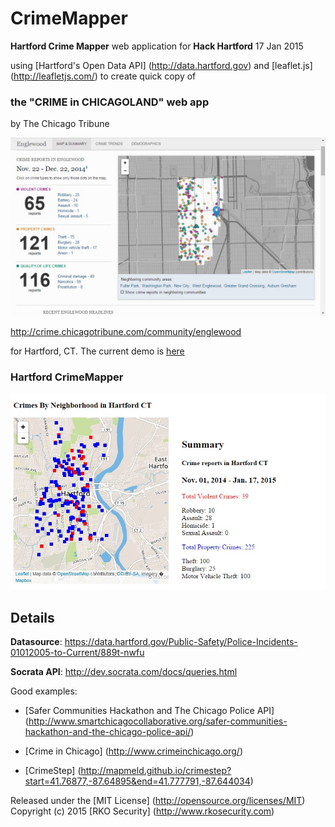 # CrimeMapper
__Hartford Crime Mapper__ web application for __Hack Hartford__ 17 Jan 2015

using [Hartford's Open Data API] (http://data.hartford.gov) and [leaflet.js] (http://leafletjs.com/) to create quick copy of 
###  the "CRIME in CHICAGOLAND" web app
by The Chicago Tribune

 ![CRIME in CHICAGOLAND][app]

[app]: https://github.com/mkobar/CrimeMapper/raw/master/Crime_in_Chicagoland.jpg

 http://crime.chicagotribune.com/community/englewood
 
for Hartford, CT.  The current demo is [here](https://mkobar.github.io/crimemapper) 

### Hartford CrimeMapper
  ![Hartford CrimeMapper][app2]

[app2]: https://github.com/mkobar/CrimeMapper/raw/master/Crime_Mapper_Hartford_CT.jpg


## Details
__Datasource__:  https://data.hartford.gov/Public-Safety/Police-Incidents-01012005-to-Current/889t-nwfu

__Socrata API__: http://dev.socrata.com/docs/queries.html

Good examples: 
 *  [Safer Communities Hackathon and The Chicago Police API] (http://www.smartchicagocollaborative.org/safer-communities-hackathon-and-the-chicago-police-api/)
  
 *  [Crime in Chicago] (http://www.crimeinchicago.org/)
  
 *  [CrimeStep] (http://mapmeld.github.io/crimestep?start=41.76877,-87.64895&end=41.777791,-87.644034)

Released under the [MIT License] (http://opensource.org/licenses/MIT)
Copyright (c) 2015 [RKO Security] (http://www.rkosecurity.com)
